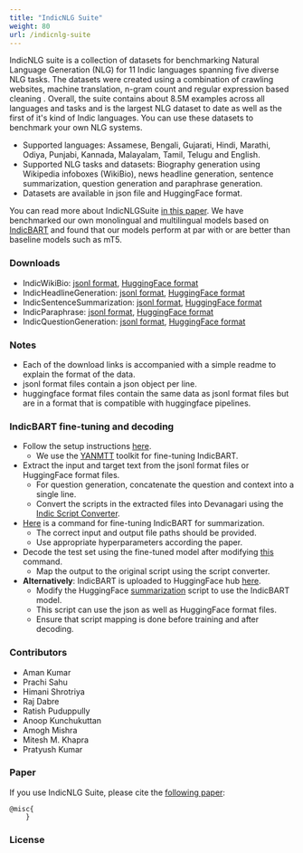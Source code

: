 ```yaml
---
title: "IndicNLG Suite"
weight: 80
url: /indicnlg-suite
---
```


IndicNLG suite is a collection of datasets for benchmarking Natural Language Generation (NLG) for 11 Indic languages spanning five diverse NLG tasks. The datasets were created using a combination of crawling websites, machine translation, n-gram count and regular expression based cleaning . Overall, the suite contains about 8.5M examples across all languages and tasks and is the largest NLG dataset to date as well as the first of it's kind of Indic languages. You can use these datasets to benchmark your own NLG systems.

<ul>
<li>Supported languages: Assamese, Bengali, Gujarati, Hindi, Marathi, Odiya, Punjabi, Kannada, Malayalam, Tamil, Telugu and English. </li>
<li>Supported NLG tasks and datasets: Biography generation using Wikipedia infoboxes (WikiBio), news headline generation, sentence summarization, question generation and paraphrase generation. </li>
<li>Datasets are available in json file and HuggingFace format. </li>
</ul>


You can read more about IndicNLGSuite [in this paper](). We have benchmarked our own monolingual and multilingual models based on <a href="../indic-bart">IndicBART</a> and found that our models perform at par with or are better than baseline models such as mT5. 

### Downloads
- IndicWikiBio: [jsonl format](https://console.cloud.google.com/storage/browser/indicnlg/public/IndicWikiBio), [HuggingFace format](https://huggingface.co/datasets/ai4bharat/IndicWikiBio)
- IndicHeadlineGeneration: [jsonl format](https://console.cloud.google.com/storage/browser/indicnlg/public/IndicHeadlineGeneration), [HuggingFace format](https://huggingface.co/datasets/ai4bharat/IndicHeadlineGeneration)
- IndicSentenceSummarization: [jsonl format](https://console.cloud.google.com/storage/browser/indicnlg/public/IndicSentenceSummarization), [HuggingFace format](https://huggingface.co/datasets/ai4bharat/IndicSentenceSummarization)
- IndicParaphrase: [jsonl format](https://console.cloud.google.com/storage/browser/indicnlg/public/IndicParaphrase), [HuggingFace format](https://huggingface.co/datasets/ai4bharat/IndicParaphrase)
- IndicQuestionGeneration: [jsonl format](https://console.cloud.google.com/storage/browser/indicnlg/public/IndicQuestionGeneration), [HuggingFace format](https://huggingface.co/datasets/ai4bharat/IndicQuestionGeneration)

### Notes
- Each of the download links is accompanied with a simple readme to explain the format of the data.
- jsonl format files contain a json object per line.
- huggingface format files contain the same data as jsonl format files but are in a format that is compatible with huggingface pipelines.

### IndicBART fine-tuning and decoding
- Follow the setup instructions [here](https://github.com/AI4Bharat/indic-bart/blob/main/README.md#installation).
    - We use the [YANMTT](https://github.com/prajdabre/yanmtt) toolkit for fine-tuning IndicBART.
- Extract the input and target text from the jsonl format files or HuggingFace format files.
    - For question generation, concatenate the question and context into a single line.
    - Convert the scripts in the extracted files into Devanagari using the [Indic Script Converter](https://github.com/AI4Bharat/indic-bart/blob/main/indic_scriptmap.py).
- [Here](https://github.com/AI4Bharat/indic-bart/blob/main/README.md#fine-tuning-command-1) is a command for fine-tuning IndicBART for summarization. 
    - The correct input and output file paths should be provided.
    - Use appropriate hyperparameters according the paper.
- Decode the test set using the fine-tuned model after modifying [this](https://github.com/AI4Bharat/indic-bart/blob/main/README.md#decoding-command-1) command.
    - Map the output to the original script using the script converter.
- <b>Alternatively</b>: IndicBART is uploaded to HuggingFace hub [here](https://huggingface.co/ai4bharat/IndicBART).
    - Modify the HuggingFace [summarization](https://github.com/huggingface/transformers/tree/master/examples/pytorch/summarization) script to use the IndicBART model.
    - This script can use the json as well as HuggingFace format files.
    - Ensure that script mapping is done before training and after decoding.


### Contributors 
- Aman Kumar
- Prachi Sahu
- Himani Shrotriya
- Raj Dabre 
- Ratish Puduppully 
- Anoop Kunchukuttan 
- Amogh Mishra
- Mitesh M. Khapra  
- Pratyush Kumar

### Paper

If you use IndicNLG Suite, please cite the [following paper]():

```
@misc{
    }    
```   


### License



